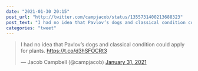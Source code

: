 ```yaml
---
date: "2021-01-30 20:15"
post_url: "http://twitter.com/campjacob/status/1355731400213688323"
post_text: "I had no idea that Pavlov’s dogs and classical condition could apply for plants. https://t.co/d3hSFOCRt3"
categories: "tweet"
---
```


<blockquote class="twitter-tweet"><p lang="en" dir="ltr">I had no idea that Pavlov’s dogs and classical condition could apply for plants. <a href="https://t.co/d3hSFOCRt3">https://t.co/d3hSFOCRt3</a></p>&mdash; Jacob Campbell (@campjacob) <a href="https://twitter.com/campjacob/status/1355731400213688323?ref_src=twsrc%5Etfw">January 31, 2021</a></blockquote> <script async src="https://platform.twitter.com/widgets.js" charset="utf-8"></script> 
